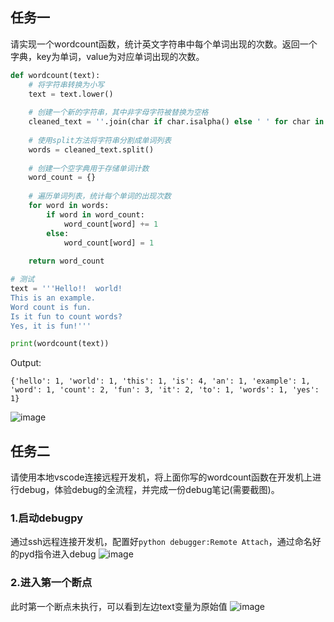 ## 任务一
请实现一个wordcount函数，统计英文字符串中每个单词出现的次数。返回一个字典，key为单词，value为对应单词出现的次数。

```python
def wordcount(text):
    # 将字符串转换为小写
    text = text.lower()
    
    # 创建一个新的字符串，其中非字母字符被替换为空格
    cleaned_text = ''.join(char if char.isalpha() else ' ' for char in text)
    
    # 使用split方法将字符串分割成单词列表
    words = cleaned_text.split()
    
    # 创建一个空字典用于存储单词计数
    word_count = {}
    
    # 遍历单词列表，统计每个单词的出现次数
    for word in words:
        if word in word_count:
            word_count[word] += 1
        else:
            word_count[word] = 1
            
    return word_count

# 测试
text = '''Hello!!  world!  
This is an example.  
Word count is fun.  
Is it fun to count words?  
Yes, it is fun!'''

print(wordcount(text))
```


Output:
```
{'hello': 1, 'world': 1, 'this': 1, 'is': 4, 'an': 1, 'example': 1, 'word': 1, 'count': 2, 'fun': 3, 'it': 2, 'to': 1, 'words': 1, 'yes': 1}
```
![image](https://github.com/user-attachments/assets/332b5d7d-2c0f-413c-befa-5724b5703837)


## 任务二
请使用本地vscode连接远程开发机，将上面你写的wordcount函数在开发机上进行debug，体验debug的全流程，并完成一份debug笔记(需要截图)。


### 1.启动debugpy
通过ssh远程连接开发机，配置好`python debugger:Remote Attach`，通过命名好的pyd指令进入debug
![image](https://github.com/user-attachments/assets/873dfe78-d585-41e1-a275-4f33f3aeb640)


### 2.进入第一个断点
此时第一个断点未执行，可以看到左边text变量为原始值
![image](https://github.com/user-attachments/assets/8513a83a-cd4b-44de-b145-6e93846d8d0a)
